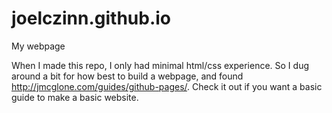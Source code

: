 # joelczinn.github.io
My webpage

When I made this repo, I only had minimal html/css experience. So I dug around a bit for how best to build a webpage, and found http://jmcglone.com/guides/github-pages/. Check it out if you want a basic guide to make a basic website.
